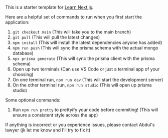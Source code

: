 This is a starter template for [Learn Next.js](https://nextjs.org/learn).

Here are a helpful set of commands to run when you first start the application:

1. `git checkout main` (This will take you to the main branch)
2. `git pull` (This will pull the latest changes)
3. `npm install` (This will install the latest dependencies anyone has added)
4. `npm run push` (This will sync the prisma schema with the actual mongo database)
5. `npx prisma generate` (This will sync the prisma client with the prisma schema)
6. Open up two terminals (Can use VS Code or just a terminal app of your choosing)
7. On one terminal run, `npm run dev` (This will start the development server)
8. On the other terminal run, `npm run studio` (This will open up prisma studio)

Some optional commands:

1. Run `npm run pretty` to prettyify your code before commiting! (This will ensure a consistent style across the app)

If anything is incorrect or you experience issues, please contact Abdul's lawyer
(jk let me know and I'll try to fix it)
